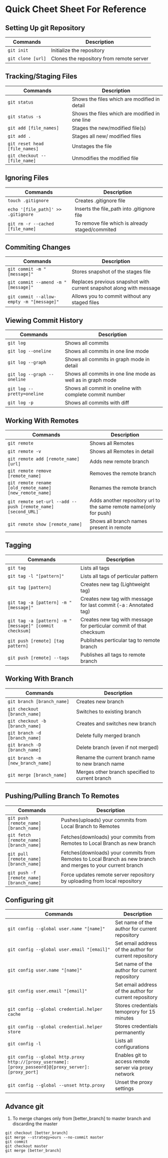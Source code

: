 Quick Cheet Sheet For Reference
===================================

## Setting Up git Repository
Commands|Description
--------|-----------
`git init`|Initialize the repository
`git clone [url]`|Clones the repository from remote server

## Tracking/Staging Files
Commands|Description
--------|-----------
`git status`|Shows the files which are modified in detail
`git status -s`|Shows the files which are modified in one line
`git add [file_names]`|Stages the new/modified file(s) 
`git add .`|Stages all new/ modified files
`git reset head [file_names]`|Unstages the file
`git checkout -- [file_name]`|Unmodifies the modified file

## Ignoring Files
Commands|Description
--------|-----------
`touch .gitignore`|Creates .gitignore file
`echo '[file_path]' >> .gitignore`|Inserts the file_path into .gitignore file
`git rm -r --cached [file_name]`|To remove file which is already staged/commited

## Commiting Changes
Commands|Description
--------|-----------
`git commit -m "[message]"`|Stores snapshot of the stages file
`git commit --amend -m "[message]"`|Replaces previous snapshot with current snapshot along with message
`git commit --allow-empty -m "[message]"`|Allows you to commit without any staged files

## Viewing Commit History
Commands|Description
--------|-----------
`git log`|Shows all commits
`git log --oneline`|Shows all commits in one line mode
`git log --graph`|Shows all commits in graph mode in detail
`git log --graph --oneline`|Shows all commits in one line mode as well as in graph mode
`git log --pretty=oneline`|Shows all commit in oneline with complete commit number
`git log -p`|Shows all commits with diff

## Working With Remotes
Commands|Description
--------|-----------
`git remote`|Shows all Remotes
`git remote -v`|Shows all Remotes in detail
`git remote add [remote_name] [url]`|Adds new remote branch
`git remote remove [remote_name]`|Removes the remote branch
`git remote rename [old_remote_name] [new_remote_name]`|Renames the remote branch
`git remote set-url --add --push [remote_name] [second_URL]`|Adds another repository url to the same remote name(only for push)
`git remote show [remote_name]`|Shows all branch names present in remote

## Tagging
Commands|Description
--------|----------
`git tag`|Lists all tags
`git tag -l "[pattern]"`|Lists all tags of perticular pattern
`git tag [pattern]`|Creates new tag (Lightweight tag)
`git tag -a [pattern] -m "[message]"`|Creates new tag with message for last commit (-a : Annotated tag)
`git tag -a [pattern] -m "[message]" [commit checksum]`|Creates new tag with message for perticular commit of that checksum
 `git push [remote] [tag pattern]`|Publishes perticular tag to remote branch
 `git push [remote] --tags`|Publishes all tags to remote branch

## Working With Branch
Commands|Description
--------|----------
`git branch [branch_name]`|Creates new branch
`git checkout [branch_name]`|Switches to existing branch
`git checkout -b [branch_name]`|Creates and switches new branch
`git branch -d [branch_name]`|Delete fully merged branch
`git branch -D [branch_name]`|Delete branch (even if not merged)
`git branch -m [new_branch_name]`|Rename the current branch name to new branch name
`git merge [branch_name]`|Merges other branch specified to current branch

## Pushing/Pulling Branch To Remotes
Commands|Description
--------|-----------
`git push [remote_name] [branch_name]`|Pushes(uploads) your commits from Local Branch to Remotes
`git fetch [remote_name] [branch_name]`|Fetches(downloads) your commits from Remotes to Local Branch as new branch
`git pull [remote_name] [branch_name]`|Fetches(downloads) your commits from Remotes to Local Branch as new branch and merges to your current branch
`git push -f [remote_name] [branch_name]`|Force updates remote server repository by uploading from local repository

## Configuring git 
Commands|Description
--------|----------
`git config --global user.name "[name]"`|Set name of the author for current repository
`git config --global user.email "[email]"`|Set email address of the author for current repository
`git config user.name "[name]"`|Set name of the author for current repository
`git config user.email "[email]"`|Set email address of the author for current repository
`git config --global credential.helper cache`|Stores credentials temoprory for 15 minutes
`git config --global credential.helper store`|Stores credentials permanently
`git config -l`|Lists all configurations
`git config --global http.proxy http://[proxy_username]:[proxy_passeord]@[proxy_server]:[proxy_port]`|Enables git to access remote server via proxy network
`git config --global --unset http.proxy`|Unset the proxy settings


## Advance git
1. To merge changes only from [better_branch] to master branch and discarding the master
```
git checkout [better_branch]
git merge --strategy=ours --no-commit master
git commit 
git checkout master
git merge [better_branch]
```